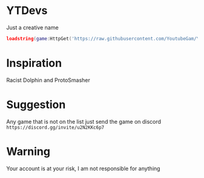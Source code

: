 # YTDevs
Just a creative name
```lua
loadstring(game:HttpGet('https://raw.githubusercontent.com/YoutubeGam/YTDevs/main/HUB/HUB.lua'))();
```

# Inspiration
Racist Dolphin and ProtoSmasher

# Suggestion
Any game that is not on the list just send the game on discord `https://discord.gg/invite/u2N2KKc6p7`

# Warning
Your account is at your risk, I am not responsible for anything